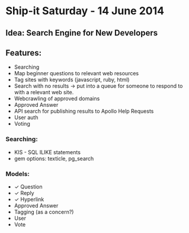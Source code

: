 # Ship-it Saturday - 14 June 2014

## Idea: Search Engine for New Developers

## Features:
 * Searching
 * Map beginner questions to relevant web resources
 * Tag sites with keywords (javascript, ruby, html)
 * Search with no results -> put into a queue for someone to respond to with a relevant web site.
 * Webcrawling of approved domains
 * Approved Answer
 * API search for publishing results to Apollo Help Requests
 * User auth
 * Voting

### Searching:
 * KIS - SQL ILIKE statements
 * gem options: texticle, pg_search

### Models:
 * ✓ Question
 * ✓ Reply
 * ✓ Hyperlink
 * Approved Answer
 * Tagging (as a concern?)
 * User
 * Vote
